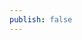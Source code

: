 ```yaml
---
publish: false
---
```


<script setup>
import Harfbuzz from '../components/Harfbuzz.vue'
</script>

<Harfbuzz />
